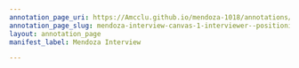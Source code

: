 ```yaml
---
annotation_page_uri: https://Amcclu.github.io/mendoza-1018/annotations/mendoza-interview-canvas-1-interviewer--positioning--contextualizing--specific-question.json
annotation_page_slug: mendoza-interview-canvas-1-interviewer--positioning--contextualizing--specific-question
layout: annotation_page
manifest_label: Mendoza Interview

---
```

